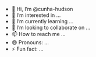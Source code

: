 - 👋 Hi, I’m @cunha-hudson
- 👀 I’m interested in ...
- 🌱 I’m currently learning ...
- 💞️ I’m looking to collaborate on ...
- 📫 How to reach me ...
- 😄 Pronouns: ...
- ⚡ Fun fact: ...

<!---
cunha-hudson/cunha-hudson is a ✨ special ✨ repository because its `README.md` (this file) appears on your GitHub profile.
You can click the Preview link to take a look at your changes.
--->
